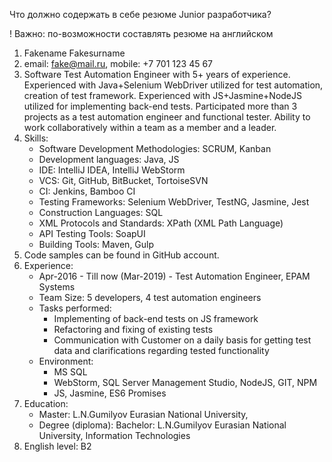 Что должно содержать в себе резюме Junior разработчика?
 
! Важно: по-возможности составлять резюме на английском

1. Fakename Fakesurname
2. email: fake@mail.ru, mobile: +7 701 123 45 67
3. Software Test Automation Engineer with 5+ years of experience. Experienced with Java+Selenium WebDriver utilized for test automation, creation of test framework. Experienced with JS+Jasmine+NodeJS utilized for implementing back-end tests. Participated more than 3 projects as a test automation engineer and functional tester. Ability to work collaboratively within a team as a member and a leader.
4. Skills:
    - Software Development Methodologies: SCRUM, Kanban
    - Development languages: Java, JS
    - IDE: IntelliJ IDEA, IntelliJ WebStorm
    - VCS: Git, GitHub, BitBucket, TortoiseSVN
    - CI: Jenkins, Bamboo CI
    - Testing Frameworks: Selenium WebDriver, TestNG, Jasmine, Jest
    - Construction Languages: SQL
    - XML Protocols and Standards: XPath (XML Path Language)
    - API Testing Tools: SoapUI
    - Building Tools: Maven, Gulp
5. Code samples can be found in GitHub account.
6. Experience:
    - Apr-2016 - Till now (Mar-2019) - Test Automation Engineer, EPAM Systems
    - Team Size: 5 developers, 4 test automation engineers
    - Tasks performed:
        - Implementing of back-end tests on JS framework
        - Refactoring and fixing of existing tests
        - Communication with Customer on a daily basis for getting test data and clarifications regarding tested functionality
    - Environment:
        - MS SQL
        - WebStorm, SQL Server Management Studio, NodeJS, GIT, NPM
        - JS, Jasmine, ES6 Promises
7. Education:
    - Master: L.N.Gumilyov Eurasian National University, 
    - Degree (diploma): Bachelor: L.N.Gumilyov Eurasian National University, Information Technologies
8. English level: B2

